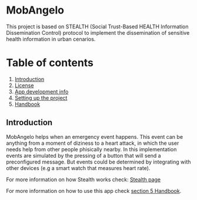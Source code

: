 # MobAngelo 
This project is based on STEALTH (Social Trust-Based HEALTH Information Dissemination Control) protocol to implement the dissemination of sensitive health information in urban cenarios.

# Table of contents
1. [Introduction](#introduction)
1. [License](#license)
1. [App development info](./docs/BASE_INFO.md)
1. [Setting up the project](./docs/PROJECT_SETUP.md)
1. [Handbook](./docs/HANDBOOK.md)

## Introduction
MobAngelo helps when an emergency event  happens. This event can be anything from a moment of diziness to a heart attack, in which the user needs help from other people phisically nearby. In this implementation events are simulated by the pressing of a button that will send a preconfigured message. But events could be determined by integrating with other devices (e.g a smart watch that measures heart rate).

For more information on how Stealth works check: [Stealth page](http://www.nr2.ufpr.br/~asbatista/stealth.html)

For more information on how to use this app check [section 5 Handbook](./docs/handbook.md).
